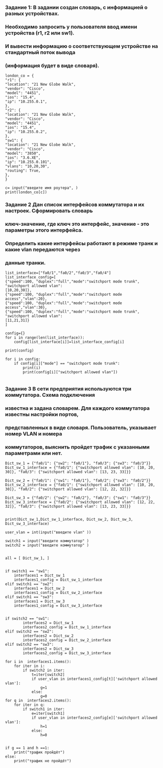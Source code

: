 ### Задание 1: В задании создан словарь, с информацией о разных устройствах.
### Необходимо запросить у пользователя ввод имени устройства (r1, r2 или sw1).
### И вывести информацию о соответствующем устройстве на стандартный поток вывода
### (информация будет в виде словаря).


```
london_co = {
"r1": {
"location": "21 New Globe Walk",
"vendor": "Cisco",
"model": "4451",
"ios": "15.4",
"ip": "10.255.0.1",
},
"r2": {
"location": "21 New Globe Walk",
"vendor": "Cisco",
"model": "4451",
"ios": "15.4",
"ip": "10.255.0.2",
},
"sw1": {
"location": "21 New Globe Walk",
"vendor": "Cisco",
"model": "3850",
"ios": "3.6.XE",
"ip": "10.255.0.101",
"vlans": "10,20,30",
"routing": True,
},
}

c= input("введите имя роутера", )
print(london_co[c])

```

### Задание 2 Дан список интерфейсов коммутатора и их настроек. Сформировать словарь
### ключ-значение, где ключ это интерфейс, значение - это параметры этого интерфейса.
### Определить какие интерфейсы работают в режиме транк и какие vlan передаются через
### данные транки.

```
list_interface=["fa0/1","fa0/2","fa0/3","fa0/4"]
list_interface_config=[
{"speed":100, "duplex":"full","mode":"switchport mode trunk", "switchport allowed vlan":
[10,20,30]},
{"speed":100, "duplex":"full","mode":"switchport mode access","vlan":20},
{"speed":100, "duplex":"full","mode":"switchport mode access","vlan":30},
{"speed":100, "duplex":"full","mode":"switchport mode trunk", "switchport allowed vlan":
[11,21,31]}
]

config={}
for i in range(len(list_interface)):
    config[list_interface[i]]=list_interface_config[i]

print(config)

for i in config:
    if config[i]["mode"] == "switchport mode trunk":
        print(i)
        print(config[i]["switchport allowed vlan"])
		
```		

### Задание 3 В сети предприятия используются три коммутатора. Схема подключения
### известна и задана словарем. Для каждого коммутатора известны настройки портов,
### представленных в виде словаря. Пользователь, указывает номер VLAN и номера
### коммутаторов, выяснить пройдет трафик с указанными параметрами или нет.


```	
Dict_sw_1 = {"fa0/1": {"sw2": "fa0/1"}, "fa0/3": {"sw3": "fa0/3"}}
Dict_sw_1_interface = {"fa0/1": {"switchport allowed vlan": [10, 20, 30]}, "fa0/3": {"switchport allowed vlan": [13, 23, 33]}}

Dict_sw_2 = {"fa0/1": {"sw1": "fa0/1"}, "fa0/2": {"sw3": "fa0/2"}}
Dict_sw_2_interface = {"fa0/1": {"switchport allowed vlan": [10, 20, 30]}, "fa0/2": {"switchport allowed vlan": [12, 22, 32]}}

Dict_sw_3 = {"fa0/2": {"sw2": "fa0/2"}, "fa0/3": {"sw1": "fa0/3"}}
Dict_sw_3_interface = {"fa0/2": {"switchport allowed vlan": [12, 22, 32]}, "fa0/3": {"switchport allowed vlan": [13, 23, 33]}}


print(Dict_sw_1,Dict_sw_1_interface, Dict_sw_2, Dict_sw_3, Dict_sw_3_interface)

user_vlan = int(input("введите vlan" ))

switch1 = input("введите коммутатор" )
switch2 = input("введите коммутатор" )


all = [ Dict_sw_1, ]


if switch1 == "sw1":
    interfaces1 = Dict_sw_1
    interfaces1_config = Dict_sw_1_interface
elif switch1 == "sw2":
    interfaces1 = Dict_sw_2
    interfaces1_config = Dict_sw_2_interface
elif switch1 == "sw3":
    interfaces1 = Dict_sw_3
    interfaces1_config = Dict_sw_3_interface


if switch2 == "sw1":
        interfaces2 = Dict_sw_1
        interfaces2_config = Dict_sw_1_interface
elif switch2 == "sw2":
        interfaces2 = Dict_sw_2
        interfaces2_config = Dict_sw_2_interface
elif switch2 == "sw3":
        interfaces2 = Dict_sw_3
        interfaces2_config = Dict_sw_3_interface

for i in  interfaces1.items():
    for iter in i:
        if switch2 in iter:
            t=iter[switch2]
            if user_vlan in interfaces1_config[t]['switchport allowed vlan']:
                g=1
            else:
                g=0
for q in  interfaces2.items():
    for iter in q:
        if switch1 in iter:
            e=iter[switch1]
            if user_vlan in interfaces2_config[e]['switchport allowed vlan']:
                h=1
            else:
                h=0


if g == 1 and h ==1:
    print("трафик пройдёт")
else:
    print("трафик не пройдёт")

```	

